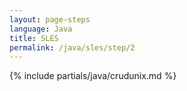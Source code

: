 ```yaml
---
layout: page-steps
language: Java
title: SLES
permalink: /java/sles/step/2
---
```


{% include partials/java/crudunix.md %}
